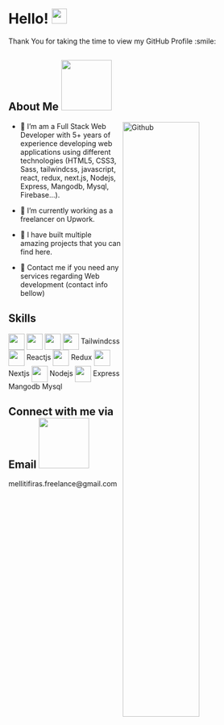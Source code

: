 <h1> Hello! <img src = "https://raw.githubusercontent.com/MartinHeinz/MartinHeinz/master/wave.gif" width = 30px> </h1>
<p align='center'>
</p>


<div size='20px'>Thank You for taking the time to view my GitHub Profile :smile: 
</div>

<h2> About Me <img src = "https://media0.giphy.com/media/KDDpcKigbfFpnejZs6/giphy.gif?cid=ecf05e47oy6f4zjs8g1qoiystc56cu7r9tb8a1fe76e05oty&rid=giphy.gif" width = 100px></h2>

<img width="55%" align="right" alt="Github" src="https://raw.githubusercontent.com/onimur/.github/master/.resources/git-header.svg" />


- 🔭 I’m am a Full Stack Web Developer with 5+ years of experience developing web applications using different technologies (HTML5, CSS3, Sass, tailwindcss, javascript, react, redux, next.js, Nodejs, Express, Mangodb, Mysql, Firebase...).

- 🌱 I’m currently working as a freelancer on Upwork.

- 👯 I have built multiple amazing projects that you can find here.

- 💬 Contact me if you need any services regarding Web development (contact info bellow)
  
<h2> Skills</h2>

<img width = '32px' align= 'center' src="https://raw.githubusercontent.com/rahulbanerjee26/githubAboutMeGenerator/main/icons/html.svg"/>  <img width = '32px' align= 'center' src="https://raw.githubusercontent.com/rahulbanerjee26/githubAboutMeGenerator/main/icons/css.svg"/>  <img width = '32px' align= 'center' src="https://raw.githubusercontent.com/rahulbanerjee26/githubAboutMeGenerator/main/icons/javascript.svg"/>  <img width = '32px' align= 'center' src="https://raw.githubusercontent.com/rahulbanerjee26/githubAboutMeGenerator/main/icons/tailwind.svg"/> Tailwindcss  <img width = '32px' align= 'center' src="https://raw.githubusercontent.com/rahulbanerjee26/githubAboutMeGenerator/main/icons/reactjs.svg"/> Reactjs   <img width = '32px' align= 'center' src="https://raw.githubusercontent.com/rahulbanerjee26/githubAboutMeGenerator/main/icons/redux.svg"/>  Redux   <img width = '32px' align= 'center' src="https://raw.githubusercontent.com/rahulbanerjee26/githubAboutMeGenerator/main/icons/nextjs.svg"/>  Nextjs   <img width = '32px' align= 'center' src="https://raw.githubusercontent.com/rahulbanerjee26/githubAboutMeGenerator/main/icons/nodejs.svg"/>  Nodejs  <img width = '32px' align= 'center' src="https://raw.githubusercontent.com/rahulbanerjee26/githubAboutMeGenerator/main/icons/express.svg"/>  Express  Mangodb  Mysql

<h2> Connect with me via Email <img src='https://raw.githubusercontent.com/ShahriarShafin/ShahriarShafin/main/Assets/handshake.gif' width="100px"> </h2>
mellitifiras.freelance@gmail.com
